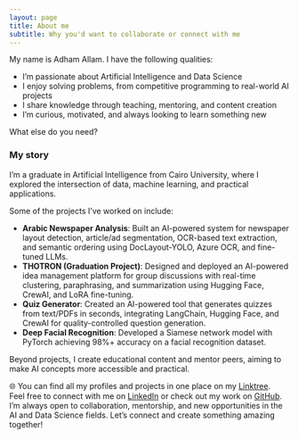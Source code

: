 ```yaml
--- 
layout: page
title: About me
subtitle: Why you'd want to collaborate or connect with me
---
```


My name is Adham Allam. I have the following qualities:  

- I’m passionate about Artificial Intelligence and Data Science  
- I enjoy solving problems, from competitive programming to real-world AI projects  
- I share knowledge through teaching, mentoring, and content creation  
- I’m curious, motivated, and always looking to learn something new  

What else do you need?  

### My story  

I’m a graduate in Artificial Intelligence from Cairo University, where I explored the intersection of data, machine learning, and practical applications.  

Some of the projects I’ve worked on include:  

- **Arabic Newspaper Analysis**: Built an AI-powered system for newspaper layout detection, article/ad segmentation, OCR-based text extraction, and semantic ordering using DocLayout-YOLO, Azure OCR, and fine-tuned LLMs.  
- **THOTRON (Graduation Project)**: Designed and deployed an AI-powered idea management platform for group discussions with real-time clustering, paraphrasing, and summarization using Hugging Face, CrewAI, and LoRA fine-tuning.  
- **Quiz Generator**: Created an AI-powered tool that generates quizzes from text/PDFs in seconds, integrating LangChain, Hugging Face, and CrewAI for quality-controlled question generation.  
- **Deep Facial Recognition**: Developed a Siamese network model with PyTorch achieving 98%+ accuracy on a facial recognition dataset.  

Beyond projects, I create educational content and mentor peers, aiming to make AI concepts more accessible and practical.  

🌐 You can find all my profiles and projects in one place on my [Linktree](https://linktr.ee/Adham.3llam).  
Feel free to connect with me on [LinkedIn](https://www.linkedin.com/in/adham-allam/) or check out my work on [GitHub](https://github.com/Ad7amstein).  
I’m always open to collaboration, mentorship, and new opportunities in the AI and Data Science fields. Let’s connect and create something amazing together!
